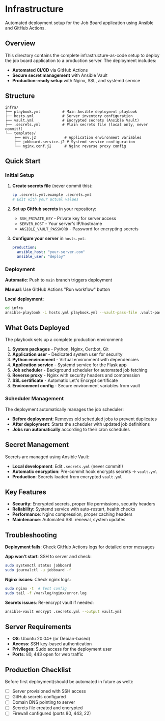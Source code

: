 # Infrastructure

Automated deployment setup for the Job Board application using Ansible and GitHub Actions.

## Overview

This directory contains the complete infrastructure-as-code setup to deploy the job board application to a production server. The deployment includes:

- **Automated CI/CD** via GitHub Actions
- **Secure secret management** with Ansible Vault
- **Production-ready setup** with Nginx, SSL, and systemd service

## Structure

```
infra/
├── playbook.yml          # Main Ansible deployment playbook
├── hosts.yml             # Server inventory configuration
├── vault.yml             # Encrypted secrets (Ansible Vault)
├── .secrets.yml          # Plain secrets file (local only, never commit!)
└── templates/
    ├── env.j2             # Application environment variables
    ├── jobboard.service.j2 # Systemd service configuration
    └── nginx.conf.j2      # Nginx reverse proxy config
```

## Quick Start

### Initial Setup

1. **Create secrets file** (never commit this):
   ```bash
   cp .secrets.yml.example .secrets.yml
   # Edit with your actual values
   ```

2. **Set up GitHub secrets** in your repository:
   - `SSH_PRIVATE_KEY` - Private key for server access
   - `SERVER_HOST` - Your server's IP/hostname
   - `ANSIBLE_VAULT_PASSWORD` - Password for encrypting secrets

3. **Configure your server** in `hosts.yml`:
   ```yaml
   production:
     ansible_host: "your-server.com"
     ansible_user: "deploy"
   ```

### Deployment

**Automatic**: Push to `main` branch triggers deployment

**Manual**: Use GitHub Actions "Run workflow" button

**Local deployment**:
```bash
cd infra
ansible-playbook -i hosts.yml playbook.yml --vault-pass-file .vault-password
```

## What Gets Deployed

The playbook sets up a complete production environment:

1. **System packages** - Python, Nginx, Certbot, Git
2. **Application user** - Dedicated system user for security
3. **Python environment** - Virtual environment with dependencies
4. **Application service** - Systemd service for the Flask app
5. **Job scheduler** - Background scheduler for automated job fetching
6. **Reverse proxy** - Nginx with security headers and compression
7. **SSL certificate** - Automatic Let's Encrypt certificate
8. **Environment config** - Secure environment variables from vault

### Scheduler Management

The deployment automatically manages the job scheduler:

- **Before deployment**: Removes old scheduled jobs to prevent duplicates
- **After deployment**: Starts the scheduler with updated job definitions
- **Jobs run automatically** according to their cron schedules

## Secret Management

Secrets are managed using Ansible Vault:

- **Local development**: Edit `.secrets.yml` (never commit!)
- **Automatic encryption**: Pre-commit hook encrypts secrets → `vault.yml`
- **Production**: Secrets loaded from encrypted `vault.yml`

## Key Features

- **Security**: Encrypted secrets, proper file permissions, security headers
- **Reliability**: Systemd service with auto-restart, health checks
- **Performance**: Nginx compression, proper caching headers
- **Maintenance**: Automated SSL renewal, system updates

## Troubleshooting

**Deployment fails**: Check GitHub Actions logs for detailed error messages

**App won't start**: SSH to server and check:
```bash
sudo systemctl status jobboard
sudo journalctl -u jobboard -f
```

**Nginx issues**: Check nginx logs:
```bash
sudo nginx -t  # Test config
sudo tail -f /var/log/nginx/error.log
```

**Secrets issues**: Re-encrypt vault if needed:
```bash
ansible-vault encrypt .secrets.yml --output vault.yml
```

## Server Requirements

- **OS**: Ubuntu 20.04+ (or Debian-based)
- **Access**: SSH key-based authentication
- **Privileges**: Sudo access for the deployment user
- **Ports**: 80, 443 open for web traffic

## Production Checklist

Before first deployment(should be automated in future as well):
- [ ] Server provisioned with SSH access
- [ ] GitHub secrets configured
- [ ] Domain DNS pointing to server
- [ ] Secrets file created and encrypted
- [ ] Firewall configured (ports 80, 443, 22)
